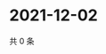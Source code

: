 # 2021-12-02

共 0 条

<!-- BEGIN WEIBO -->
<!-- 最后更新时间 Thu Dec 02 2021 04:15:51 GMT+0800 (China Standard Time) -->

<!-- END WEIBO -->

